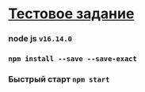 # [Тестовое задание](https://docs.google.com/document/d/1kuNJCoXf6zjXB222IF3s9iCrLRrQS3HQL2w7EMklnQ0/edit)

### node js `v16.14.0`
### `npm install --save --save-exact`
### Быстрый старт `npm start`
